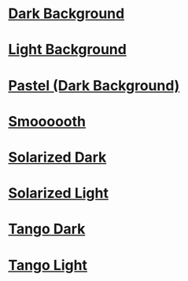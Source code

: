 # [Dark Background](/pages/Dark%20Background.md)
# [Light Background](/pages/Light%20Background.md)
# [Pastel (Dark Background)](/pages/Pastel%20(Dark%20Background).md)
# [Smoooooth](/pages/Smoooooth.md)
# [Solarized Dark](/pages/Solarized%20Dark.md)
# [Solarized Light](/pages/Solarized%20Light.md)
# [Tango Dark](/pages/Tango%20Dark.md)
# [Tango Light](/pages/Tango%20Light.md)
